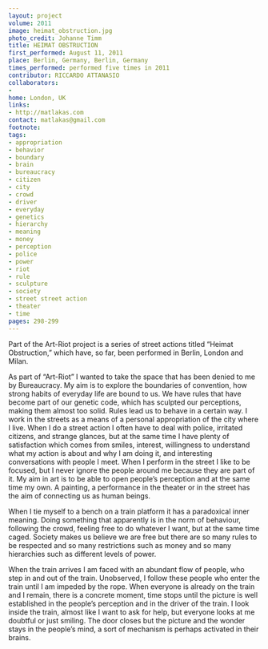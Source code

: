 ```yaml
---
layout: project
volume: 2011
image: heimat_obstruction.jpg
photo_credit: Johanne Timm
title: HEIMAT OBSTRUCTION
first_performed: August 11, 2011
place: Berlin, Germany, Berlin, Germany
times_performed: performed five times in 2011
contributor: RICCARDO ATTANASIO
collaborators:
- 
home: London, UK
links:
- http://matlakas.com
contact: matlakas@gmail.com
footnote: 
tags:
- appropriation
- behavior
- boundary
- brain
- bureaucracy
- citizen
- city
- crowd
- driver
- everyday
- genetics
- hierarchy
- meaning
- money
- perception
- police
- power
- riot
- rule
- sculpture
- society
- street street action
- theater
- time
pages: 298-299
---
```


Part of the Art-Riot project is a series of street actions titled “Heimat Obstruction,” which have, so far, been performed in Berlin, London and Milan. 

As part of “Art-Riot” I wanted to take the space that has been denied to me by Bureaucracy. My aim is to explore the boundaries of convention, how strong habits of everyday life are bound to us. We have rules that have become part of our genetic code, which has sculpted our perceptions, making them almost too solid. Rules lead us to behave in a certain way. I work in the streets as a means of a personal appropriation of the city where I live. When I do a street action I often have to deal with police, irritated citizens, and strange glances, but at the same time I have plenty of satisfaction which comes from smiles, interest, willingness to understand what my action is about and why I am doing it, and interesting conversations with people I meet. When I perform in the street I like to be focused, but I never ignore the people around me because they are part of it. My aim in art is to be able to open people’s perception and at the same time my own. A painting, a performance in the theater or in the street has the aim of connecting us as human beings.

When I tie myself to a bench on a train platform it has a paradoxical inner meaning. Doing something that apparently is in the norm of behaviour, following the crowd, feeling free to do whatever I want, but at the same time caged. Society makes us believe we are free but there are so many rules to be respected and so many restrictions such as money and so many hierarchies such as different levels of power.

When the train arrives I am faced with an abundant flow of people, who step in and out of the train. Unobserved, I follow these people who enter the train until I am impeded by the rope. When everyone is already on the train and I remain, there is a concrete moment, time stops until the picture is well established in the people’s perception and in the driver of the train. I look inside the train, almost like I want to ask for help, but everyone looks at me doubtful or just smiling. The door closes but the picture and the wonder stays in the people’s mind, a sort of mechanism is perhaps activated in their brains.
